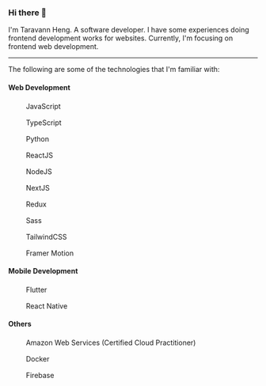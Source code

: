 ### Hi there 👋

I'm Taravann Heng. A software developer. I have some experiences doing frontend development works for websites. Currently, I'm focusing on frontend web development.

---

The following are some of the technologies that I'm familiar with:

#### Web Development

<img src="https://cdn.jsdelivr.net/gh/devicons/devicon/icons/javascript/javascript-plain.svg" height="16" width="16" /> &nbsp; &nbsp; JavaScript

<img src="https://cdn.jsdelivr.net/gh/devicons/devicon/icons/typescript/typescript-original.svg" height="16" width="16" /> &nbsp; &nbsp; TypeScript

<img src="https://cdn.jsdelivr.net/gh/devicons/devicon/icons/python/python-original.svg" height="16" width="16" /> &nbsp; &nbsp; Python

<img src="https://cdn.jsdelivr.net/gh/devicons/devicon/icons/react/react-original.svg" height="16" width="16" /> &nbsp; &nbsp; ReactJS

<img src="https://cdn.jsdelivr.net/gh/devicons/devicon/icons/nodejs/nodejs-original.svg" height="16" width="16" /> &nbsp; &nbsp; NodeJS

<picture>
  <source srcset="https://www.hengtaravann.com/images/languages/nextjs.svg" media="(prefers-color-scheme: dark)" />
  <img src="https://cdn.jsdelivr.net/gh/devicons/devicon/icons/nextjs/nextjs-original.svg" height="16" width="16" />
</picture>  &nbsp; &nbsp; NextJS
<p></p>

<img src="https://cdn.jsdelivr.net/gh/devicons/devicon/icons/redux/redux-original.svg" height="16" width="16" /> &nbsp; &nbsp; Redux

<img src="https://cdn.jsdelivr.net/gh/devicons/devicon/icons/sass/sass-original.svg" height="16" width="16" /> &nbsp; &nbsp; Sass

<img src="https://cdn.jsdelivr.net/gh/devicons/devicon@latest/icons/tailwindcss/tailwindcss-original.svg" height="16" width="16" /> &nbsp; &nbsp; TailwindCSS

<img src="https://www.vectorlogo.zone/logos/framer/framer-icon.svg" height="16" width="16" /> &nbsp; &nbsp; Framer Motion

#### Mobile Development

<img src="https://cdn.jsdelivr.net/gh/devicons/devicon@latest/icons/flutter/flutter-original.svg" height="16" width="16" /> &nbsp; &nbsp; Flutter

<img src="https://cdn.jsdelivr.net/gh/devicons/devicon/icons/react/react-original.svg" height="16" width="16" /> &nbsp; &nbsp; React Native

#### Others

<img src="https://cdn.jsdelivr.net/gh/devicons/devicon@latest/icons/amazonwebservices/amazonwebservices-plain-wordmark.svg" height="16" width="16" /> &nbsp; &nbsp; Amazon Web Services (Certified Cloud Practitioner)

<img src="https://cdn.jsdelivr.net/gh/devicons/devicon@latest/icons/docker/docker-plain.svg" height="16" width="16" /> &nbsp; &nbsp; Docker

<img src="https://cdn.jsdelivr.net/gh/devicons/devicon/icons/firebase/firebase-plain.svg" height="16" width="16" /> &nbsp; &nbsp; Firebase
